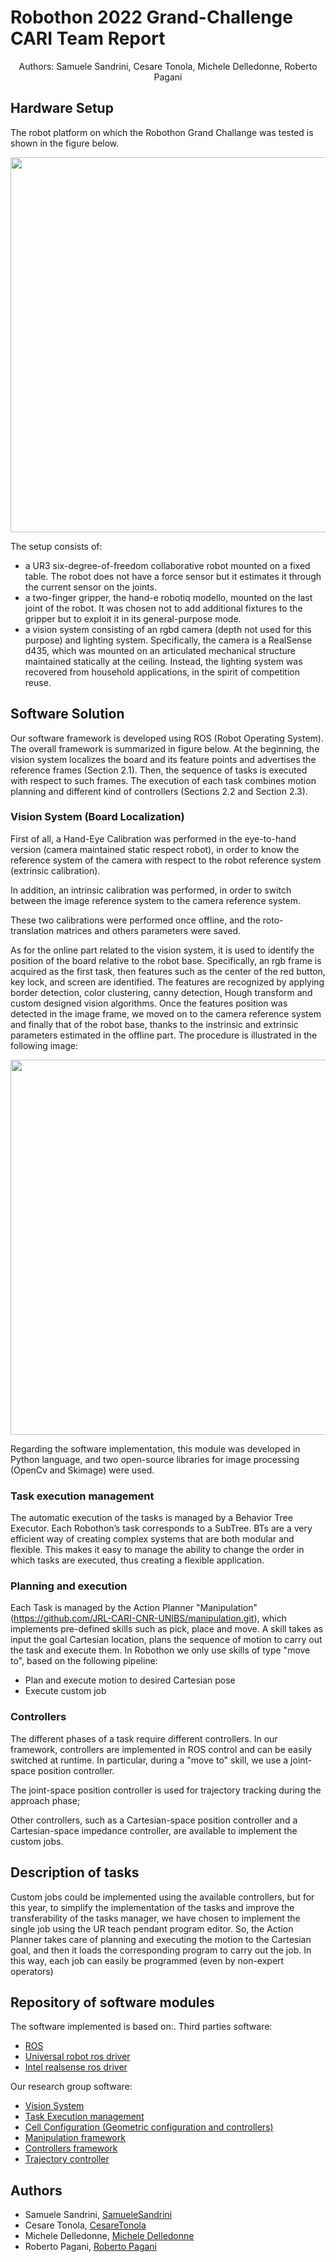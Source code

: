 # Robothon 2022 Grand-Challenge CARI Team Report
<p align="center">
Authors: Samuele Sandrini, Cesare Tonola, 
Michele Delledonne, Roberto Pagani
</p>

## Hardware Setup
The robot platform on which the Robothon Grand Challange was tested is shown in the figure below.
<p align="center">
  <img height="600" src="https://github.com/JRL-CARI-CNR-UNIBS/robothon2022_report/blob/master/images/Robothon_Setup_Without_Electromagnet.png">
</p>

The setup consists of:
- a UR3 six-degree-of-freedom collaborative robot mounted on a fixed table. The robot does not have a force sensor but it estimates it through the current sensor on the joints. 
- a two-finger gripper, the hand-e robotiq modello, mounted on the last joint of the robot. It was chosen not to add additional fixtures to the gripper but to exploit it in its general-purpose mode.
- a vision system consisting of an rgbd camera (depth not used for this purpose) and lighting system. Specifically, the camera is a RealSense d435, which was mounted on an articulated mechanical structure maintained statically at the ceiling. Instead, the lighting system was recovered from household applications, in the spirit of competition reuse.

## Software Solution
Our software framework is developed using ROS (Robot Operating System). The overall framework is summarized in figure below. At the beginning, the vision system localizes the board and its feature points and advertises the reference frames (Section 2.1). Then, the sequence of tasks is executed with respect to such frames. The execution of each task combines motion planning and different kind of controllers (Sections 2.2 and Section 2.3).

### Vision System (Board Localization)
First of all, a Hand-Eye Calibration was performed in the eye-to-hand version (camera maintained static respect robot), in order to know the reference system of the camera with respect to the robot reference system (extrinsic calibration). 

In addition, an intrinsic calibration was performed, in order to switch between the image reference system to the camera reference system.

These two calibrations were performed once offline, and the roto-translation matrices and others parameters were saved.

As for the online part related to the vision system, it is used to identify the position of the board relative to the robot base. Specifically, an rgb frame is acquired as the first task, then features such as the center of the red button, key lock, and screen are identified. The features are recognized by applying border detection, color clustering, canny detection, Hough transform and custom designed vision algorithms. Once the features position was detected in the image frame, we moved on to the camera reference system and finally that of the robot base, thanks to the instrinsic and extrinsic parameters estimated in the offline part. The procedure is illustrated in the following image:
<p align="center">
  <img height="600" src="https://github.com/JRL-CARI-CNR-UNIBS/robothon2022_report/blob/master/images/online_vision_scheme.png">
</p>

Regarding the software implementation, this module was developed in Python language, and two open-source libraries for image processing (OpenCv and Skimage) were used.


### Task execution management
The automatic execution of the tasks is managed by a Behavior Tree Executor. Each Robothon’s task corresponds to a SubTree. BTs are a very efficient way of creating complex systems that are both modular and flexible. This makes it easy to manage the ability to change the order in which tasks are executed, thus creating a flexible application.

### Planning and execution
Each Task is managed by the Action Planner "Manipulation"(https://github.com/JRL-CARI-CNR-UNIBS/manipulation.git), which implements pre-defined skills such as pick, place and move. A skill takes as input the goal Cartesian location, plans the sequence of motion to carry out the task and execute them. 
In Robothon we only use skills of type "move to", based on the following pipeline:
- Plan and execute motion to desired Cartesian pose
- Execute custom job

### Controllers

The different phases of a task require different controllers. In our framework, controllers are implemented in ROS control and can be easily switched at runtime. In particular, during a "move to" skill, we use a joint-space position controller.

The joint-space position controller is used for trajectory tracking during the approach phase; 

Other controllers, such as a Cartesian-space position controller and a Cartesian-space impedance controller, are available to implement the custom jobs.

## Description of tasks
Custom jobs could be implemented using the available controllers, but for this year, to simplify the implementation of the tasks and improve the transferability of the tasks manager, we have chosen to implement the single job using the UR teach pendant program editor. So, the Action Planner takes care of planning and executing the motion to the Cartesian goal, and then it loads the corresponding program to carry out the job. In this way, each job can easily be programmed (even by non-expert operators)

## Repository of software modules
The software implemented is based on:.
Third parties software:
- [ROS](https://www.ros.org/)
- [Universal robot ros driver](https://github.com/UniversalRobots/Universal_Robots_ROS_Driver)
- [Intel realsense ros driver](https://github.com/IntelRealSense/realsense-ros)

Our research group software:
- [Vision System](https://github.com/JRL-CARI-CNR-UNIBS/robothon2022_vision)
- [Task Execution management](https://github.com/JRL-CARI-CNR-UNIBS/robothon2022_tree)
- [Cell Configuration (Geometric configuration and controllers)](https://github.com/JRL-CARI-CNR-UNIBS/robothon2022_cell)
- [Manipulation framework](https://github.com/JRL-CARI-CNR-UNIBS/manipulation)
- [Controllers framework](https://github.com/CNR-STIIMA-IRAS/cnr_ros_control)
- [Trajectory controller](https://github.com/CNR-STIIMA-IRAS/cnr_motion_control)

## Authors

- Samuele Sandrini, [SamueleSandrini](https://github.com/SamueleSandrini)
- Cesare Tonola, [CesareTonola](https://github.com/CesareTonola)
- Michele Delledonne, [Michele Delledonne](https://github.com/MichiDelle)
- Roberto Pagani, [Roberto Pagani](https://github.com/Roby-Pagani)
